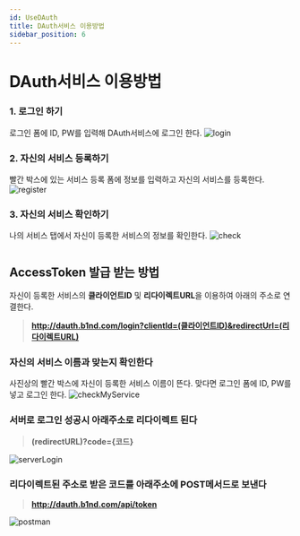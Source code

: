 ```yaml
---
id: UseDAuth
title: DAuth서비스 이용방법
sidebar_position: 6
---
```



# <a>DAuth서비스 이용방법</a>
### 1. 로그인 하기
로그인 폼에 ID, PW를 입력해 DAuth서비스에 로그인 한다.
![login](/img/DAuth/DAuthLogin.png)

### 2. 자신의 서비스 등록하기
빨간 박스에 있는 서비스 등록 폼에 정보를 입력하고 자신의 서비스를 등록한다.
![register](/img/DAuth/RegisterService.png)

### 3. 자신의 서비스 확인하기
나의 서비스 탭에서 자신이 등록한 서비스의 정보를 확인한다.
![check](/img/DAuth/CheckService.png)


# 

## <a>AccessToken 발급 받는 방법</a>
자신이 등록한 서비스의 **클라이언트ID** 및 **리다이렉트URL**을 이용하여 아래의 주소로 연결한다.
>**http://dauth.b1nd.com/login?clientId=(클라이언트ID)&redirectUrl=(리다이렉트URL)**

### 자신의 서비스 이름과 맞는지 확인한다
사진상의 빨간 박스에 자신이 등록한 서비스 이름이 뜬다. 맞다면 로그인 폼에 ID, PW를 넣고 로그인 한다.
![checkMyService](/img/DAuth/CheckMyService.png)

### 서버로 로그인 성공시 아래주소로 리다이렉트 된다
>**(redirectURL)?code={코드}**

![serverLogin](/img/DAuth/serverLogin.png)

### 리다이렉트된 주소로 받은 코드를 아래주소에 POST메서드로 보낸다
>**http://dauth.b1nd.com/api/token**

![postman](/img/DAuth/postman.png)